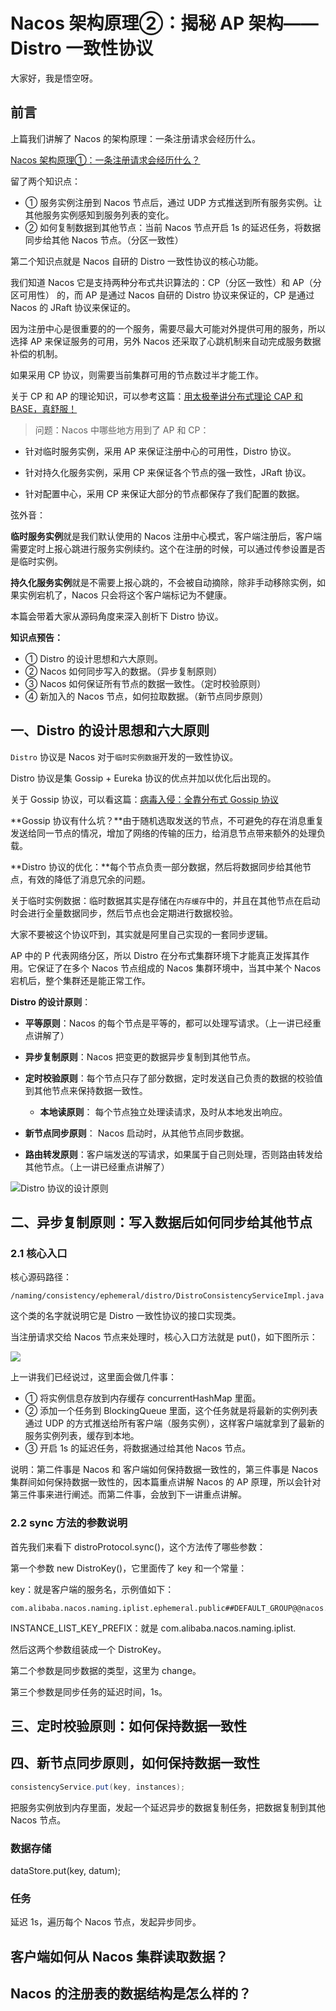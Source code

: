 # Nacos 架构原理②：揭秘 AP 架构——Distro 一致性协议



大家好，我是悟空呀。

## 前言

上篇我们讲解了 Nacos 的架构原理：一条注册请求会经历什么。

[Nacos 架构原理①：一条注册请求会经历什么？](http://mp.weixin.qq.com/s?__biz=MzAwMjI0ODk0NA==&mid=2451962520&idx=1&sn=864d6aa4a796be28b77379c66e317b44&chksm=8d1c0307ba6b8a11a62cd5b915857dc8013ad83b35c90c3050fc2e77cf836ea24517717e1e92#rd)

留了两个知识点：

- ① 服务实例注册到 Nacos 节点后，通过 UDP 方式推送到所有服务实例。让其他服务实例感知到服务列表的变化。
- ② 如何复制数据到其他节点：当前 Nacos 节点开启 1s 的延迟任务，将数据同步给其他 Nacos 节点。（分区一致性）

第二个知识点就是 Nacos 自研的 Distro 一致性协议的核心功能。

我们知道 Nacos 它是支持两种分布式共识算法的：CP（分区一致性）和 AP（分区可用性） 的，而 AP 是通过 Nacos 自研的 Distro 协议来保证的，CP 是通过 Nacos 的 JRaft 协议来保证的。

因为注册中心是很重要的的一个服务，需要尽最大可能对外提供可用的服务，所以选择 AP 来保证服务的可用，另外 Nacos 还采取了心跳机制来自动完成服务数据补偿的机制。

如果采用 CP 协议，则需要当前集群可用的节点数过半才能工作。

关于 CP 和 AP 的理论知识，可以参考这篇：[用太极拳讲分布式理论 CAP 和 BASE，真舒服！](https://mp.weixin.qq.com/s?__biz=MzAwMjI0ODk0NA==&mid=2451950422&idx=1&sn=7f86457acedbd0853cbcb7dc4377dd54&chksm=8d1c32c9ba6bbbdfd3d8c698addfb13a02589409bdf6a03a777e9afc95249018293d9a9e0a3f&token=203503668&lang=zh_CN#rd)

> 问题：Nacos 中哪些地方用到了 AP 和 CP：

- 针对临时服务实例，采用 AP 来保证注册中心的可用性，Distro 协议。

- 针对持久化服务实例，采用 CP 来保证各个节点的强一致性，JRaft 协议。

- 针对配置中心，采用 CP 来保证大部分的节点都保存了我们配置的数据。

弦外音：

**临时服务实例**就是我们默认使用的 Nacos 注册中心模式，客户端注册后，客户端需要定时上报心跳进行服务实例续约。这个在注册的时候，可以通过传参设置是否是临时实例。

**持久化服务实例**就是不需要上报心跳的，不会被自动摘除，除非手动移除实例，如果实例宕机了，Nacos 只会将这个客户端标记为不健康。

本篇会带着大家从源码角度来深入剖析下 Distro 协议。

**知识点预告：**

- ① Distro 的设计思想和六大原则。
- ② Nacos 如何同步写入的数据。（异步复制原则）
- ③ Nacos 如何保证所有节点的数据一致性。（定时校验原则）
- ④ 新加入的 Nacos 节点，如何拉取数据。（新节点同步原则）

## 一、Distro 的设计思想和六大原则

`Distro` 协议是 Nacos 对于`临时实例数据`开发的一致性协议。

Distro 协议是集 Gossip + Eureka 协议的优点并加以优化后出现的。

关于 Gossip 协议，可以看这篇：[病毒入侵：全靠分布式 Gossip 协议](https://mp.weixin.qq.com/s?__biz=MzAwMjI0ODk0NA==&mid=2451951238&idx=1&sn=a0acccbdfed3d3ac9ee8ef4bb349b12b&chksm=8d1c3719ba6bbe0fc42876088a0747d7ca68dbbe9d21a21b2c94ecfc62c3f42ae3710f8acb40&token=203503668&lang=zh_CN#rd)

**Gossip 协议有什么坑？**由于随机选取发送的节点，不可避免的存在消息重复发送给同一节点的情况，增加了网络的传输的压力，给消息节点带来额外的处理负载。

**Distro 协议的优化：**每个节点负责一部分数据，然后将数据同步给其他节点，有效的降低了消息冗余的问题。

关于临时实例数据：临时数据其实是存储在`内存缓存`中的，并且在其他节点在启动时会进行全量数据同步，然后节点也会定期进行数据校验。

大家不要被这个协议吓到，其实就是阿里自己实现的一套同步逻辑。

AP 中的 P 代表网络分区，所以 Distro 在分布式集群环境下才能真正发挥其作用。它保证了在多个 Nacos 节点组成的 Nacos 集群环境中，当其中某个 Nacos 宕机后，整个集群还是能正常工作。

**Distro 的设计原则**：

- **平等原则**：Nacos 的每个节点是平等的，都可以处理写请求。（上一讲已经重点讲解了）
- **异步复制原则**：Nacos 把变更的数据异步复制到其他节点。
- **定时校验原则**：每个节点只存了部分数据，定时发送自己负责的数据的校验值到其他节点来保持数据一致性。
  - **本地读原则**： 每个节点独立处理读请求，及时从本地发出响应。

- **新节点同步原则**： Nacos 启动时，从其他节点同步数据。
- **路由转发原则**：客户端发送的写请求，如果属于自己则处理，否则路由转发给其他节点。（上一讲已经重点讲解了）

![Distro 协议的设计原则](http://cdn.jayh.club/uPic/image-20220426224437638hbpjc5.png)

## 二、异步复制原则：写入数据后如何同步给其他节点

### 2.1 核心入口

核心源码路径：

```
/naming/consistency/ephemeral/distro/DistroConsistencyServiceImpl.java
```

这个类的名字就说明它是 Distro 一致性协议的接口实现类。

当注册请求交给 Nacos 节点来处理时，核心入口方法就是 put()，如下图所示：

![](http://cdn.jayh.club/uPic/image-20220427075804426upuierjz3uG9.png)

上一讲我们已经说过，这里面会做几件事：

- ① 将实例信息存放到内存缓存 concurrentHashMap 里面。
- ② 添加一个任务到 BlockingQueue 里面，这个任务就是将最新的实例列表通过 UDP 的方式推送给所有客户端（服务实例），这样客户端就拿到了最新的服务实例列表，缓存到本地。
- ③ 开启 1s 的延迟任务，将数据通过给其他 Nacos 节点。

说明：第二件事是 Nacos 和 客户端如何保持数据一致性的，第三件事是 Nacos 集群间如何保持数据一致性的，因本篇重点讲解 Nacos 的 AP 原理，所以会针对第三件事来进行阐述。而第二件事，会放到下一讲重点讲解。

### 2.2 sync 方法的参数说明

首先我们来看下 distroProtocol.sync()，这个方法传了哪些参数：

第一个参数 new DistroKey()，它里面传了 key 和一个常量：

key：就是客户端的服务名，示例值如下：

```
com.alibaba.nacos.naming.iplist.ephemeral.public##DEFAULT_GROUP@@nacos.naming.serviceName
```

INSTANCE_LIST_KEY_PREFIX：就是 com.alibaba.nacos.naming.iplist.

然后这两个参数组装成一个 DistroKey。

第二个参数是同步数据的类型，这里为 change。

第三个参数是同步任务的延迟时间，1s。



## 三、定时校验原则：如何保持数据一致性



## 四、新节点同步原则，如何保持数据一致性







```java
consistencyService.put(key, instances);	
```

把服务实例放到内存里面，发起一个延迟异步的数据复制任务，把数据复制到其他 Nacos 节点。

### 数据存储

dataStore.put(key, datum);

### 任务

延迟 1s，遍历每个 Nacos 节点，发起异步同步。

## 客户端如何从 Nacos 集群读取数据？



## Nacos 的注册表的数据结构是怎么样的？


